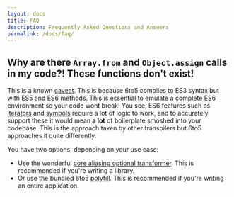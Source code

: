 ```yaml
---
layout: docs
title: FAQ
description: Frequently Asked Questions and Answers
permalink: /docs/faq/
---
```


## Why are there `Array.from` and `Object.assign` calls in my code?! These functions don't exist!

This is a known [caveat](/docs/caveats). This is because 6to5 compiles to ES3 syntax but with
ES5 and ES6 methods. This is essential to emulate a complete ES6 environment so your code
wont break! You see, ES6 features such as [iterators](/docs/tour#iterators) and
[symbols](/docs/tour#symbols) require a lot of logic to work, and to accurately support these
it would mean **a lot** of boilerplate smoshed into your codebase. This is the approach taken
by other transpilers but 6to5 approaches it quite differently.

You have two options, depending on your use case:

 - Use the wonderful [core aliasing optional transformer](/docs/usage/transformers#core-aliasing). This is recommended if you're writing a library.
 - Or use the bundled 6to5 [polyfill](/docs/usage/polyfill). This is recommended if you're writing an entire application.
